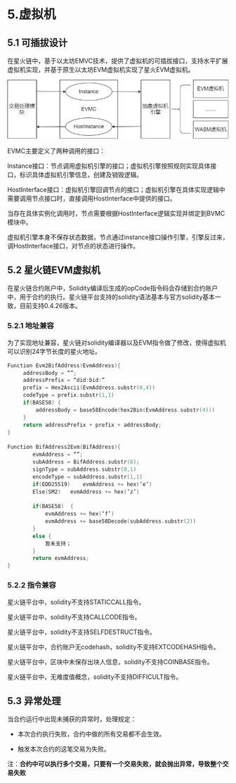 # 5.虚拟机

## 5.1 可插拔设计

在星火链中，基于以太坊EMVC技术，提供了虚拟机的可插拔接口，支持水平扩展虚拟机实现，并基于原生以太坊EVM虚拟机实现了星火EVM虚拟机。

<img src="../_static/images/6.1-1可插拔结构.png">

EVMC主要定义了两种调用的接口：

Instance接口：节点调用虚拟机引擎的接口；虚拟机引擎按照规则实现具体接口，标识具体虚拟机引擎信息，创建及销毁逻辑。

HostInterface接口：虚拟机引擎回调节点的接口；虚拟机引擎在具体实现逻辑中需要调用节点接口时，直接调用HostInterface中提供的接口。

当存在具体实例化调用时，节点需要根据HostInterface逻辑实现并绑定到BVMC模块中。

虚拟机引擎本身不保存状态数据，节点通过instance接口操作引擎，引擎反过来，调HostInterface接口，对节点的状态进行操作。 

## 5.2 星火链EVM虚拟机

在星火链合约账户中，Solidity编译后生成的opCode指令码会存储到合约账户中，用于合约的执行。星火链平台支持的solidity语法基本与官方solidity基本一致，目前支持0.4.26版本。

### 5.2.1 地址兼容

为了实现地址兼容，星火链对solidity编译器以及EVM指令做了修改，使得虚拟机可以识别24字节长度的星火地址。

```c++
Function Evm2BifAddress(EvmAddress){
     addressBody = “”;
     addressPrefix = “did:bid:”
     prefix = Hex2Ascii(EvmAddress.substr(0,4))
     codeType = prefix.substr(1,1)
     if(BASE58) {
         addressBody = base58Encode(hex2Bin(EvmAddress.substr(4)))
     }
     return addressPrefix + prefix + addressBody;
}

Function BifAddress2Evm(BifAddress){
		evmAddress = “”;
		subAddress = BifAddress.substr(8);
		signType = subAddress.substr(0,1)
		encodeType = subAddress.substr(1,1)
		if(EDD25519)	evmAddress += hex(‘e’)
		Else(SM2)  	evmAddress += hex(‘z’)

		if(BASE58)	{
    		evmAddress += hex(‘f’)
    		evmAddress += base58Decode(subAddress.substr(2))
		} 
		else {
    		暂未支持；
		}
		return evmAddress;
}
```



### 5.2.2 指令兼容

星火链平台中，solidity不支持STATICCALL指令。

星火链平台中，solidity不支持CALLCODE指令。

星火链平台中，solidity不支持SELFDESTRUCT指令。

星火链平台中，合约账户无codehash，solidity不支持EXTCODEHASH指令。

星火链平台中，区块中未保存出块人信息，solidity不支持COINBASE指令。

星火链平台中，无难度值概念，solidity不支持DIFFICULT指令。

## 5.3 异常处理

当合约运行中出现未捕获的异常时，处理规定：

- 本次合约执行失败，合约中做的所有交易都不会生效。

- 触发本次合约的这笔交易为失败。

注：**合约中可以执行多个交易，只要有一个交易失败，就会抛出异常，导致整个交易失败**